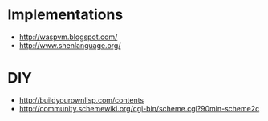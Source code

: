 # Implementations
* http://waspvm.blogspot.com/
* http://www.shenlanguage.org/

# DIY
* http://buildyourownlisp.com/contents
* http://community.schemewiki.org/cgi-bin/scheme.cgi?90min-scheme2c
